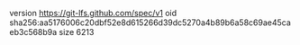 version https://git-lfs.github.com/spec/v1
oid sha256:aa5176006c20dbf52e8d615266d39dc5270a4b89b6a58c69ae45caeb3c568b9a
size 6213
